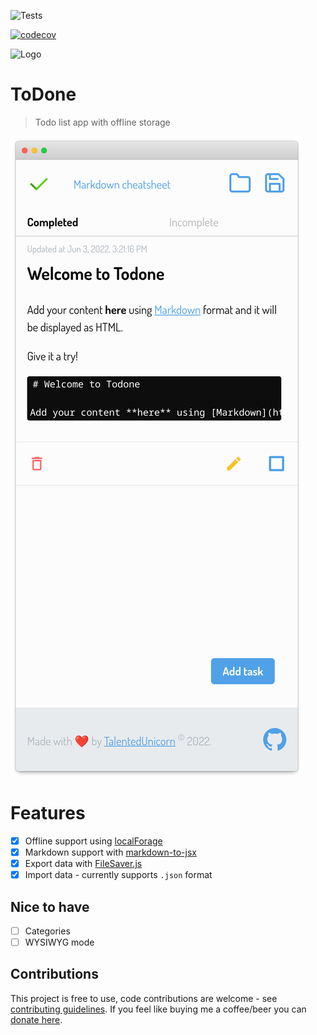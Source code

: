 ![Tests](https://github.com/talentedunicorn/todone/workflows/Tests/badge.svg)

[![codecov](https://codecov.io/gh/talentedunicorn/todone/branch/master/graph/badge.svg?token=97CXJCTKWJ)](https://codecov.io/gh/talentedunicorn/todone)

![Logo](src/logo.svg)

# ToDone

> Todo list app with offline storage

![Screenshot](screenshot.png)

# Features

- [x] Offline support using [localForage](https://github.com/localForage/localForage)
- [x] Markdown support with [markdown-to-jsx](https://github.com/probablyup/markdown-to-jsx)
- [x] Export data with [FileSaver.js](https://www.npmjs.com/package/file-saver)
- [x] Import data - currently supports `.json` format

## Nice to have

- [ ] Categories
- [ ] WYSIWYG mode

## Contributions

This project is free to use, code contributions are welcome - see [contributing guidelines](CONTRIBUTING.md). If you feel like buying me a coffee/beer you can [donate here](https://paypal.me/talentedunicorn).
